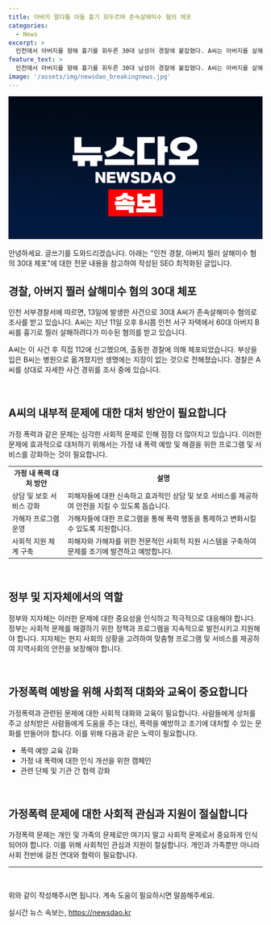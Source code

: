 ```yaml
---
title: 아버지 말다툼 아들 흉기 휘두르며 존속살해미수 혐의 체포
categories:
  - News
excerpt: >
  인천에서 아버지를 향해 흉기를 휘두른 30대 남성이 경찰에 붙잡혔다. A씨는 아버지를 살해하려다가 살아남았으며, 경찰에 의해 체포되었다. 현재 경찰은 사건 경위에 대해 조사 중이다.
feature_text: >
  인천에서 아버지를 향해 흉기를 휘두른 30대 남성이 경찰에 붙잡혔다. A씨는 아버지를 살해하려다가 살아남았으며, 경찰에 의해 체포되었다. 현재 경찰은 사건 경위에 대해 조사 중이다.
image: '/assets/img/newsdao_breakingnews.jpg'
---
```


<p><img src="/assets/img/newsdao_breakingnews.jpg" alt="ontimetimes 속보" /></p>

<p>안녕하세요. 글쓰기를 도와드리겠습니다. 아래는 "인천 경찰, 아버지 찔러 살해미수 혐의 30대 체포"에 대한 전문 내용을 참고하여 작성된 SEO 최적화된 글입니다.</p>

<h2 data-ke-size="size26">경찰, 아버지 찔러 살해미수 혐의 30대 체포</h2>

<p data-ke-size="size16">인천 서부경찰서에 따르면, 13일에 발생한 사건으로 30대 A씨가 존속살해미수 혐의로 조사를 받고 있습니다. A씨는 지난 11일 오후 8시쯤 인천 서구 자택에서 60대 아버지 B씨를 흉기로 찔러 살해하려다가 미수된 혐의를 받고 있습니다.</p>

<p data-ke-size="size16">A씨는 이 사건 후 직접 112에 신고했으며, 출동한 경찰에 의해 체포되었습니다. 부상을 입은 B씨는 병원으로 옮겨졌지만 생명에는 지장이 없는 것으로 전해졌습니다. 경찰은 A씨를 상대로 자세한 사건 경위를 조사 중에 있습니다.</p>

<p data-ke-size="size16">&nbsp;</p>

<h2 data-ke-size="size24">A씨의 내부적 문제에 대한 대처 방안이 필요합니다</h2>

<p data-ke-size="size16">가정 폭력과 같은 문제는 심각한 사회적 문제로 인해 점점 더 많아지고 있습니다. 이러한 문제에 효과적으로 대처하기 위해서는 가정 내 폭력 예방 및 해결을 위한 프로그램 및 서비스를 강화하는 것이 필요합니다.</p>

<table>
<tbody>
<tr>
<td style="text-align: center; height: 17px;"><b>가정 내 폭력 대처 방안</b></td>
<td style="text-align: center; height: 17px;"><b>설명</b></td>
</tr>
<tr>
<td style="text-align: left; height: 17px;">상담 및 보호 서비스 강화</td>
<td style="text-align: left; height: 17px;">피해자들에 대한 신속하고 효과적인 상담 및 보호 서비스를 제공하여 안전을 지킬 수 있도록 돕습니다.</td>
</tr>
<tr>
<td style="text-align: left; height: 17px;">가해자 프로그램 운영</td>
<td style="text-align: left; height: 17px;">가해자들에 대한 프로그램을 통해 폭력 행동을 통제하고 변화시킬 수 있도록 지원합니다.</td>
</tr>
<tr>
<td style="text-align: left; height: 17px;">사회적 지원 체계 구축</td>
<td style="text-align: left; height: 17px;">피해자와 가해자를 위한 전문적인 사회적 지원 시스템을 구축하여 문제를 조기에 발견하고 예방합니다.</td>
</tr>
</tbody>
</table>

<p data-ke-size="size16">&nbsp;</p>

<h2 data-ke-size="size24">정부 및 지자체에서의 역할</h2>

<p data-ke-size="size16">정부와 지자체는 이러한 문제에 대한 중요성을 인식하고 적극적으로 대응해야 합니다. 정부는 사회적 문제를 해결하기 위한 정책과 프로그램을 지속적으로 발전시키고 지원해야 합니다. 지자체는 현지 사회의 상황을 고려하여 맞춤형 프로그램 및 서비스를 제공하여 지역사회의 안전을 보장해야 합니다.</p>

<p data-ke-size="size16">&nbsp;</p>

<h2 data-ke-size="size24">가정폭력 예방을 위해 사회적 대화와 교육이 중요합니다</h2>

<p data-ke-size="size16">가정폭력과 관련된 문제에 대한 사회적 대화와 교육이 필요합니다. 사람들에게 상처를 주고 상처받은 사람들에게 도움을 주는 대신, 폭력을 예방하고 조기에 대처할 수 있는 문화를 만들어야 합니다. 이를 위해 다음과 같은 노력이 필요합니다.</p>

<ul>
<li>폭력 예방 교육 강화</li>
<li>가정 내 폭력에 대한 인식 개선을 위한 캠페인</li>
<li>관련 단체 및 기관 간 협력 강화</li>
</ul>

<p data-ke-size="size16">&nbsp;</p>

<h2 data-ke-size="size24">가정폭력 문제에 대한 사회적 관심과 지원이 절실합니다</h2>

<p data-ke-size="size16">가정폭력 문제는 개인 및 가족의 문제로만 여기지 말고 사회적 문제로서 중요하게 인식되어야 합니다. 이를 위해 사회적인 관심과 지원이 절실합니다. 개인과 가족뿐만 아니라 사회 전반에 걸친 연대와 협력이 필요합니다.</p>

<hr>

<p data-ke-size="size16">&nbsp;</p>

<p>위와 같이 작성해주시면 됩니다. 계속 도움이 필요하시면 말씀해주세요.</p>
실시간 뉴스 속보는, <a href="https://newsdao.kr" rel="dofollow">https://newsdao.kr</a>


